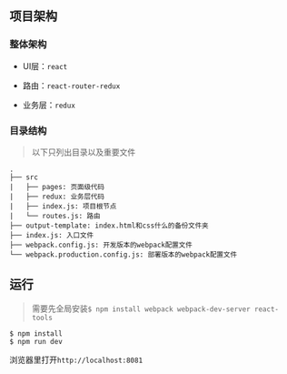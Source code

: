 ## 项目架构

### 整体架构

* UI层：`react`

* 路由：`react-router-redux`

* 业务层：`redux`

### 目录结构

> 以下只列出目录以及重要文件

```
.
├── src
|   ├── pages: 页面级代码
|   ├── redux: 业务层代码
|   ├── index.js: 项目根节点
|   └── routes.js: 路由
├── output-template: index.html和css什么的备份文件夹
├── index.js: 入口文件
├── webpack.config.js: 开发版本的webpack配置文件
└── webpack.production.config.js: 部署版本的webpack配置文件
```

## 运行

> 需要先全局安装`$ npm install webpack webpack-dev-server react-tools`

```
$ npm install
$ npm run dev
```

浏览器里打开`http://localhost:8081`